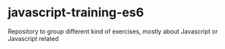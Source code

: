# javascript-training-es6
Repository to group different kind of exercises, mostly about Javascript or Javascript related
